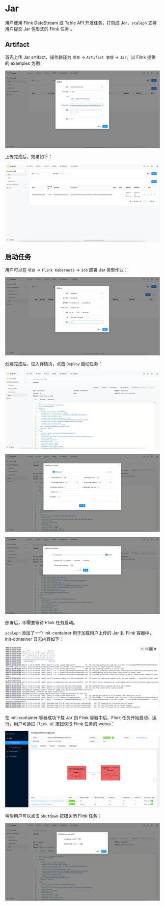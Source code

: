 # Jar

用户使用 Flink DataStream 或 Table API 开发任务，打包成 Jar，`scaleph` 支持用户提交 Jar 包形式的 Flink 任务 。

## Artifact

首先上传 Jar artifact，操作路径为 `项目` -> `Artifact 管理` -> `Jar`。以 Flink 提供的 examples 为例：

![job_jar_new_upload_params](images/job/jar/job_jar_new_upload_params.jpg)

上传完成后，效果如下：

![job_jar_new_upload_list](images/job/jar/job_jar_new_upload_list.jpg)

## 启动任务

用户可以在 `项目` -> `Flink Kubernets` -> `Job` 部署 Jar 类型作业：

![job-jar-deploy-form](images/job/jar/job-jar-deploy-form.jpg)

创建完成后，进入详情页，点击 `Deploy` 启动任务：

![job-detail](images/job/jar/job-detail.jpg)

![job-detail-deploy-1](images/job/jar/job-detail-deploy-1.jpg)

![job-detail-deploy-1](images/job/jar/job-detail-deploy-2.jpg)

部署后，即需要等待 Flink 任务启动。

`scaleph` 添加了一个 init-container 用于加载用户上传的 Jar 到 Flink 容器中，init-container 日志内容如下：

![job-jar-file-fetcher-log](images/job/jar/job-jar-file-fetcher-log.jpg)

在 init-container 容器成功下载 Jar 到 Flink 容器中后，Flink 任务开始启动、运行，用户可通过 `Flink UI` 按钮获取 Flink 任务的 webui：

![job-jar-webui](images/job/jar/job-jar-webui.jpg)

稍后用户可以点击 `Shutdown` 按钮关闭 Flink 任务：

![job-detail-shutdown](images/job/jar/job-detail-shutdown.jpg)
